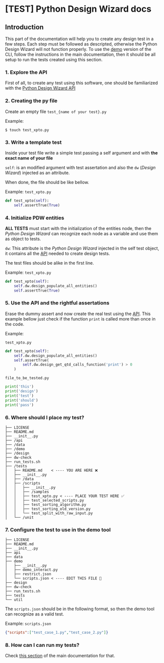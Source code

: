 # [TEST] Python Design Wizard docs

## Introduction

This part of the documentation will help you to create any design test in a few steps. Each step must be followed as descripted, otherwise the Python Design Wizard will not function properly.
To use the [demo](https://github.com/Caio-Batista/python-dw#running-demo-interact) version of the CLI, follow the instructions in the main documentation, then it should be all setup to run the tests created using this section.

### 1. Explore the API

First of all, to create any test using this software, one should be familiarized with the [Python Design Wizard API](https://github.com/Caio-Batista/python-dw/tree/master/api#api-python-design-wizard-docs)


### 2. Creating the py file

Create an empty file `test_{name of your test}.py`

Example:
```shell
$ touch test_xpto.py
```

### 3. Write a template test

Inside your test file write a simple test passing a self argument and with **the exact name of your file**

`self`: is an modified argument with test assertation and also the `dw` (*Design Wizard*) injected as an attribute. 

When done, the file should be like bellow.

Example: `test_xpto.py`
```python
def test_xpto(self):
    self.assertTrue(True)
```

### 4. Initialize PDW entities

**ALL TESTS** must start with the initialization of the entities node, then the *Python Design Wizard* can recognize each node as a variable and use them as object to tests.

`dw`: This attribute is the *Python Design Wizard* injected in the self test object, it contains all the [API](https://github.com/Caio-Batista/python-dw/tree/master/api#api-python-design-wizard-docs) needed to create design tests.

The test files should be alike in the first line.

Example: `test_xpto.py`
```python
def test_xpto(self):
    self.dw.design_populate_all_entities()
    self.assertTrue(True)
```

### 5. Use the API and the rightful assertations

Erase the dummy assert and now create the real test using the [API](https://github.com/Caio-Batista/python-dw/tree/master/api#api-python-design-wizard-docs). This example bellow just check if the function `print` is called more than once in the code. 

Example: 

`test_xpto.py`
```python
def test_xpto(self):
    self.dw.design_populate_all_entities()
    self.assertTrue(
        self.dw.design_get_qtd_calls_function('print') > 0
    )
```

`file_to_be_tested.py`
```python
print('this')
print('design')
print('test')
print('should')
print('pass')
```

### 6. Where should I place my test?

```
├── LICENSE
├── README.md
├── __init__.py
├── /api
├── /data
├── /demo
├── /design
├── dw-check
├── run_tests.sh
├── /tests
│   ├── README.md    < ---- YOU ARE HERE ❌
│   ├── __init__.py
│   ├── /data
│   ├── /scripts
│   │   ├── __init__.py
│   │   ├── /samples
│   │   ├── test_xpto.py < ---- PLACE YOUR TEST HERE ✅
│   │   ├── test_selected_scripts.py
│   │   ├── test_sorting_algorithm.py
│   │   ├── test_sorting_old_version.py
│   │   └── test_split_with_raw_input.py
│   └── /unit
```


### 7. Configure the test to use in the demo tool

```
├── LICENSE
├── README.md
├── __init__.py
├── api
├── data
├── demo
│   ├── __init__.py
│   ├── demo_interact.py
│   ├── restrict.json
│   └── scripts.json < ---- EDIT THIS FILE 📝
├── design
├── dw-check
├── run_tests.sh
├── tests
└── util
```

The `scripts.json` should be in the following format, so then the demo tool can recognize as a valid test.

Example: `scripts.json`

```json
{"scripts":["test_case_1.py","test_case_2.py"]}
```

### 8. How can I can run my tests?

Check [this section](https://github.com/Caio-Batista/python-dw#running-demo-interact) of the main documentation for that.
